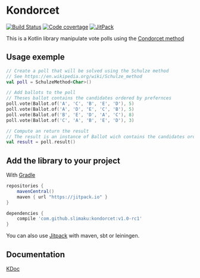 # Kondorcet
[![Build Status](https://travis-ci.org/slimaku/kondorcet.svg?branch=master)](https://travis-ci.org/slimaku/kondorcet)
[![Code covertage](https://codecov.io/gh/slimaku/kondorcet/branch/master/graph/badge.svg)](https://codecov.io/gh/slimaku/kondorcet)
[![JitPack](https://jitpack.io/v/slimaku/kondorcet.svg)](https://jitpack.io/#slimaku/kondorcet)

This is a Kotlin library manipulate vote polls using the [Condorcet method](https://en.wikipedia.org/wiki/Condorcet_method)

## Usage exemple
```kotlin
// Create a poll that will be solved using the Schulze method 
// See https://en.wikipedia.org/wiki/Schulze_method
val poll = SchulzeMethod<Char>()

// Add ballots to the poll
// Theses ballot contains the candidates ordered by prefernces
poll.vote(Ballot.of('A', 'C', 'B', 'E', 'D'), 5)
poll.vote(Ballot.of('A', 'D', 'E', 'C', 'B'), 5)
poll.vote(Ballot.of('B', 'E', 'D', 'A', 'C'), 8)
poll.vote(Ballot.of('C', 'A', 'B', 'E', 'D'), 3)

// Compute an return the result
// The result is an instance of Ballot wich contains the candidates ordered from the winners to the losers
val result = poll.result()
```

## Add the library to your project
With [Gradle](https://gradle.org)
```gradle
repositories {
    mavenCentral()
    maven { url "https://jitpack.io" }
}

dependencies {
    compile 'com.github.slimaku:kondorcet:v1.0-rc1'
}
```

You can also use [Jitpack](https://jitpack.io/#slimaku/kraft) with maven, sbt or leiningen.

## Documentation
[KDoc](https://slimaku.github.io/kondorcet/doc/1.0/kondorcet/kondorcet/index.html)
